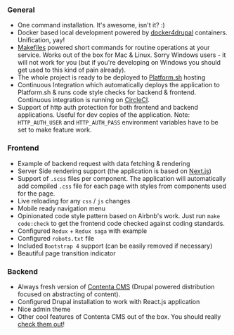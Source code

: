 ### General
 
- One command installation. It's awesome, isn't it? :)
- Docker based local development powered by [docker4drupal](https://github.com/wodby/docker4drupal) containers. Unification, yay!
- [Makefiles](https://www.gnu.org/software/make/manual/html_node/Introduction.html) powered short commands for routine operations at your service. Works out of the box for Mac & Linux. Sorry Windows users - it will not work for you (but if you're developing on Windows you should get used to this kind of pain already).
- The whole project is ready to be deployed to [Platform.sh](https://platform.sh/) hosting
- Continuous Integration which automatically deploys the application to Platform.sh & runs code style checks for backend & frontend. Continuous integration is running on [CircleCI](https://circleci.com/).
- Support of http auth protection for both frontend and backend applications. Useful for dev copies of the application. Note: `HTTP_AUTH_USER` and `HTTP_AUTH_PASS` environment variables have to be set to make feature work.

### Frontend

- Example of backend request with data fetching & rendering
- Server Side rendering support (the application is based on [Next.js](https://github.com/zeit/next.js/))
- Support of `.scss` files per component. The application will automatically add compiled `.css` file for each page with styles from components used for the page.
- Live reloading for any `css` / `js` changes
- Mobile ready navigation menu
- Opinionated code style pattern based on Airbnb's work. Just run `make code:check` to get the frontend code checked against coding standards.
- Configured `Redux` + `Redux saga` with example
- Configured `robots.txt` file
- Included `Bootstrap 4` support (can be easily removed if necessary)
- Beautiful page transition indicator

### Backend

- Always fresh version of [Contenta CMS](http://www.contentacms.org) (Drupal powered distribution focused on abstracting of content).
- Configured Drupal installation to work with React.js application
- Nice admin theme
- Other cool features of Contenta CMS out of the box. You should really [check them out](http://contentacms.readthedocs.io/en/latest/)! 

